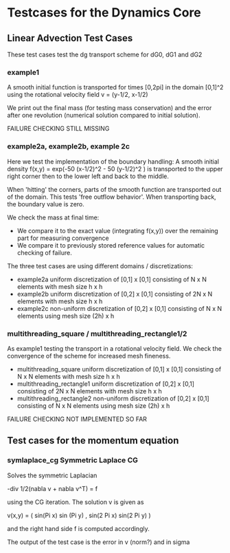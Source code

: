 # Testcases for the Dynamics Core

## Linear Advection Test Cases

These test cases test the dg transport scheme for dG0, dG1 and dG2

### example1

A smooth initial function is transported for times [0,2pi] in the domain [0,1]^2 using the rotational velocity field v = (y-1/2, x-1/2)

We print out the final mass (for testing mass conservation) and the error after one revolution (numerical solution compared to initial solution). 

FAILURE CHECKING STILL MISSING

### example2a, example2b, example 2c

Here we test the implementation of the boundary handling: A smooth initial density f(x,y) = exp(-50 (x-1/2)^2 - 50 (y-1/2)^2 ) is transported to the upper right corner then to the lower left and back to the middle. 

When 'hitting' the corners, parts of the smooth function are transported out of the domain. This tests 'free outflow behavior'. When transporting back, the boundary value is zero. 

We check the mass at final time:

- We compare it to the exact value (integrating f(x,y)) over the remaining part for measuring convergence
- We compare it to previously stored reference values for automatic checking of failure. 

The three test cases are using different domains / discretizations:

- example2a uniform discretization of [0,1] x [0,1] consisting of N x N elements with mesh size h x h
- example2b uniform discretization of [0,2] x [0,1] consisting of 2N x N elements with mesh size h x h
- example2c non-uniform discretization of [0,2] x [0,1] consisting of N x N elements using mesh size (2h) x h

### multithreading\_square / multithreading\_rectangle1/2

As example1 testing the transport in a rotational velocity field. We check the convergence of the scheme for increased mesh fineness. 

- multithreading\_square uniform discretization of [0,1] x [0,1] consisting of N x N elements with mesh size h x h
- multithreading\_rectangle1 uniform discretization of [0,2] x [0,1] consisting of 2N x N elements with mesh size h x h
- multithreading\_rectangle2 non-uniform discretization of  [0,2] x [0,1] consisting of N x N elements using mesh size (2h) x h

FAILURE CHECKING NOT IMPLEMENTED SO FAR


## Test cases for the momentum equation

### symlaplace_cg Symmetric Laplace CG

Solves the symmetric Laplacian

   -div 1/2(nabla v + nabla v^T) = f

using the CG iteration. The solution v is given as

  v(x,y) = ( sin(Pi x) sin (Pi y) , sin(2 Pi x) sin(2 Pi y) )

and the right hand side f is computed accordingly.

The output of the test case is the error in v (norm?) and in sigma
